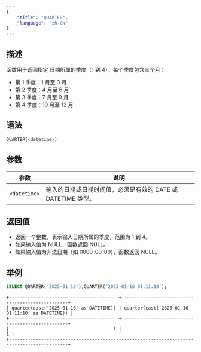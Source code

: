 ```yaml
---
{
    "title": "QUARTER",
    "language": "zh-CN"
}
---
```


<!--
Licensed to the Apache Software Foundation (ASF) under one
or more contributor license agreements.  See the NOTICE file
distributed with this work for additional information
regarding copyright ownership.  The ASF licenses this file
to you under the Apache License, Version 2.0 (the
"License"); you may not use this file except in compliance
with the License.  You may obtain a copy of the License at

  http://www.apache.org/licenses/LICENSE-2.0

Unless required by applicable law or agreed to in writing,
software distributed under the License is distributed on an
"AS IS" BASIS, WITHOUT WARRANTIES OR CONDITIONS OF ANY
KIND, either express or implied.  See the License for the
specific language governing permissions and limitations
under the License.
-->

## 描述
函数用于返回指定 日期所属的季度（1 到 4）。每个季度包含三个月：
- 第 1 季度：1 月至 3 月
- 第 2 季度：4 月至 6 月
- 第 3 季度：7 月至 9 月
- 第 4 季度：10 月至 12 月

## 语法

```sql
QUARTER(<datetime>)
```

## 参数

| 参数           | 说明                                     |
|--------------|----------------------------------------|
| `<datetime>` | 输入的日期或日期时间值，必须是有效的 DATE 或 DATETIME 类型。 |


## 返回值
- 返回一个整数，表示输入日期所属的季度，范围为 1 到 4。
- 如果输入值为 NULL，函数返回 NULL。
- 如果输入值为非法日期（如 0000-00-00），函数返回 NULL。

## 举例

```sql
SELECT QUARTER('2025-01-16'),QUARTER('2025-01-16 01:11:10');
```

```text
+-----------------------------------------+--------------------------------------------------+
| quarter(cast('2025-01-16' as DATETIME)) | quarter(cast('2025-01-16 01:11:10' as DATETIME)) |
+-----------------------------------------+--------------------------------------------------+
|                                       1 |                                                1 |
+-----------------------------------------+--------------------------------------------------+
```